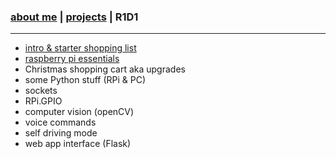 ### [about me](https://abradaric.me)   |   [projects](https://abradaric.me/projects) | R1D1
* * *
*  [intro & starter shopping list](https://abradaric.me/r1d1_intro)
*  [raspberry pi essentials](https://abradaric.me/r1d1_rpi_essentials)
*  Christmas shopping cart aka upgrades
*  some Python stuff (RPi & PC)
*  sockets
*  RPi.GPIO
*  computer vision (openCV)
*  voice commands
*  self driving mode
*  web app interface (Flask)
